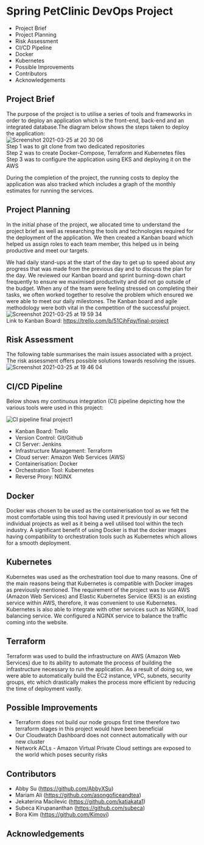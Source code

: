 # Spring PetClinic DevOps Project           

*	Project Brief
* Project Planning
* Risk Assessment
* CI/CD Pipeline
* Docker
* Kubernetes
* Possible Improvements
* Contributors
* Acknowledgements

## Project Brief

The purpose of the project is to utilise a series of tools and frameworks in order to deploy an application which is the front-end, back-end and an integrated database.The diagram below shows the steps taken to deploy the application: 
<br>
![Screenshot 2021-03-25 at 20 30 06](https://user-images.githubusercontent.com/62849876/112539580-123e6300-8da9-11eb-95a4-b74c80ee72b9.png)
<br>
Step 1 was to git clone from two dedicated repositories<br>
Step 2 was to create Docker-Compose, Terraform and Kubernetes files <br>
Step 3 was to configure the application using EKS and deploying it on the AWS <br>

During the completion of the project, the running costs to deploy the application was also tracked which includes a graph of the monthly estimates for running the services.

## Project Planning

In the initial phase of the project, we allocated time to understand the project brief as well as researching the tools and technologies required for the deployment of the application. We then created a Kanban board which helped us assign roles to each team member, this helped us in being productive and meet our targets.

We had daily stand-ups at the start of the day to get up to speed about any progress that was made from the previous day and to discuss the plan for the day. 	We reviewed our Kanban board and sprint burning-down chart frequently to ensure we maximised productivity and did not go outside of the budget. When any of the team were feeling stressed on completing their tasks, we often worked together to resolve the problem which ensured we were able to meet our daily milestones. The Kanban board and agile methodology were both vital in the competition of the successful project.
<br>
![Screenshot 2021-03-25 at 19 59 34](https://user-images.githubusercontent.com/62849876/112536117-f9cc4980-8da4-11eb-9960-a1d3376ea007.png)
<br>
Link to Kanban Board: https://trello.com/b/51CjhFpy/final-project


## Risk Assessment

The following table summarises the main issues associated with a project. The risk assessment offers possible solutions towards resolving the issues. 
<br>
![Screenshot 2021-03-25 at 19 46 04](https://user-images.githubusercontent.com/62849876/112534285-c7b9e800-8da2-11eb-9c73-0dd65f5ebc72.png)

## CI/CD Pipeline

Below shows my continuous integration (CI) pipeline depicting how the various tools were used in this project:

![CI pipeline final project1](https://user-images.githubusercontent.com/77278616/112536343-42840280-8da5-11eb-9043-41bc9d9d35d4.jpg)

* Kanban Board: Trello
* Version Control: Git/Github
* CI Server: Jenkins
* Infrastructure Management: Terraform
* Cloud server: Amazon Web Services (AWS)
* Containerisation: Docker
* Orchestration Tool: Kubernetes
* Reverse Proxy: NGINX

## Docker

Docker was chosen to be used as the containerisation tool as we felt the most comfortable using this tool having used it previously in our second individual projects as well as it being a well utilised tool within the tech industry. A significant benefit of using Docker is that the docker images having compatibility to orchestration tools such as Kubernetes which allows for a smooth deployment. 

## Kubernetes

Kubernetes was used as the orchestration tool due to many reasons. One of the main reasons being that Kubernetes is compatible with Docker images as previously mentioned. The requirement of the project was to use AWS (Amazon Web Services) and Elastic Kubernetes Service (EKS) is an existing service within AWS, therefore, it was convenient to use Kubernetes. Kubernetes is also able to integrate with other services such as NGINX, load balancing service. We configured a NGINX service to balance the traffic coming into the website. 

## Terraform

Terraform was used to build the infrastructure on AWS (Amazon Web Services) due to its ability to automate the process of building the infrastructure necessary to run the application. As a result of doing so, we were able to automatically build the EC2 instance, VPC, subnets, security groups, etc which drastically makes the process more efficient by reducing the time of deployment vastly.

## Possible Improvements

* Terraform does not build our node groups first time therefore two terraform stages in this project would have been beneficial
* Our Cloudwatch Dashboard does not connect automatically with our new cluster
* Network ACLs - Amazon Virtual Private Cloud settings are exposed to the world which poses security risks


## Contributors
- Abby Su (https://github.com/AbbyXSu)
- Mariam Ali (https://github.com/asongoficeandtea)
- Jekaterina Macilevic (https://github.com/katiakata1)
- Subeca Kirupananthan (https://github.com/subeca)
- Bora Kim (https://github.com/Kimovi)

## Acknowledgements
